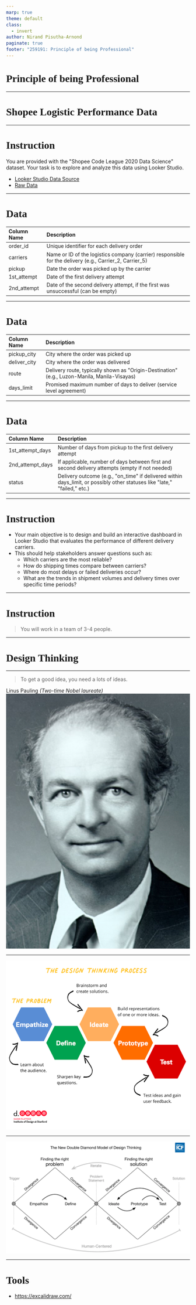 ```yaml
---
marp: true
theme: default
class:
  - invert
author: Nirand Pisutha-Arnond
paginate: true
footer: "259191: Principle of being Professional"
---
```


<style>
@import url('https://fonts.googleapis.com/css2?family=Prompt:ital,wght@0,100;0,300;0,400;0,700;1,100;1,300;1,400;1,700&display=swap');

    :root {
    font-family: Prompt;
    --hl-color: #D57E7E;
}
h1 {
  font-family: Prompt
}
</style>

# Principle of being Professional

---

# Shopee Logistic Performance Data

---

# Instruction

You are provided with the "Shopee Code League 2020 Data Science" dataset. Your task is to explore and analyze this data using Looker Studio.

- [Looker Studio Data Source](https://lookerstudio.google.com/datasources/2268e52a-ce2d-4ee8-8e50-eacb9bdf2c91)
- [Raw Data](https://www.kaggle.com/datasets/davydev/shopee-code-league-20)

---

# Data

| Column Name | Description                                                                                             |
| :---------- | :------------------------------------------------------------------------------------------------------ |
| order_id    | Unique identifier for each delivery order                                                               |
| carriers    | Name or ID of the logistics company (carrier) responsible for the delivery (e.g., Carrier_2, Carrier_5) |
| pickup      | Date the order was picked up by the carrier                                                             |
| 1st_attempt | Date of the first delivery attempt                                                                      |
| 2nd_attempt | Date of the second delivery attempt, if the first was unsuccessful (can be empty)                       |

---

# Data

| Column Name  | Description                                                                                  |
| :----------- | :------------------------------------------------------------------------------------------- |
| pickup_city  | City where the order was picked up                                                           |
| deliver_city | City where the order was delivered                                                           |
| route        | Delivery route, typically shown as "Origin-Destination" (e.g., Luzon-Manila, Manila-Visayas) |
| days_limit   | Promised maximum number of days to deliver (service level agreement)                         |

---

# Data

| Column Name      | Description                                                                                                               |
| :--------------- | :------------------------------------------------------------------------------------------------------------------------ |
| 1st_attempt_days | Number of days from pickup to the first delivery attempt                                                                  |
| 2nd_attempt_days | If applicable, number of days between first and second delivery attempts (empty if not needed)                            |
| status           | Delivery outcome (e.g., "on_time" if delivered within days_limit, or possibly other statuses like "late," "failed," etc.) |

---

# Instruction

- Your main objective is to design and build an interactive dashboard in Looker Studio that evaluates the performance of different delivery carriers.
- This should help stakeholders answer questions such as:
  - Which carriers are the most reliable?
  - How do shipping times compare between carriers?
  - Where do most delays or failed deliveries occur?
  - What are the trends in shipment volumes and delivery times over specific time periods?

---

# Instruction

> You will work in a team of 3-4 people.

---

# Design Thinking

---

> To get a good idea, you need a lots of ideas.

Linus Pauling
_(Two-time Nobel laureate)_
![bg right:30%](img/paste-1754227487479.png)

---

![width:600px](img/paste-1754227672470.png)

---

![width:900px](img/paste-1754227806243.png)

---

# Tools

- https://excalidraw.com/
